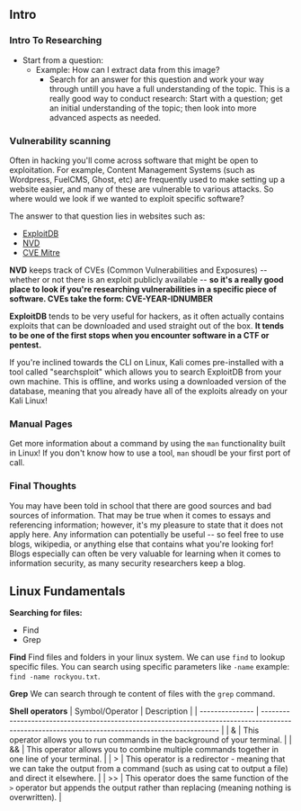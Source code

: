 ## Intro

### Intro To Researching
- Start from a question: 
  - Example: How can I extract data from this image? 
    - Search for an answer for this question and work your way through untill you have a full understanding of the topic.
This is a really good way to conduct research: Start with a question; get an initial understanding of the topic; then look into more advanced aspects as needed.

### Vulnerability scanning
Often in hacking you'll come across software that might be open to exploitation. For example, Content Management Systems (such as Wordpress, FuelCMS, Ghost, etc) are frequently used to make setting up a website easier, and many of these are vulnerable to various attacks. So where would we look if we wanted to exploit specific software?

The answer to that question lies in websites such as:

- [ExploitDB](https://www.exploit-db.com/)
- [NVD](https://nvd.nist.gov/vuln/search)
- [CVE Mitre](https://cve.mitre.org/)

**NVD** keeps track of CVEs (Common Vulnerabilities and Exposures) -- whether or not there is an exploit publicly available -- **so it's a really good place to look if you're researching vulnerabilities in a specific piece of software. CVEs take the form: CVE-YEAR-IDNUMBER**

**ExploitDB** tends to be very useful for hackers, as it often actually contains exploits that can be downloaded and used straight out of the box. **It tends to be one of the first stops when you encounter software in a CTF or pentest.**

If you're inclined towards the CLI on Linux, Kali comes pre-installed with a tool called "searchsploit" which allows you to search ExploitDB from your own machine. This is offline, and works using a downloaded version of the database, meaning that you already have all of the exploits already on your Kali Linux!

### Manual Pages 
Get more information about a command by using the `man` functionality built in Linux!
If you don't know how to use a tool, `man` shoudl be your first port of call.

### Final Thoughts
You may have been told in school that there are good sources and bad sources of information. That may be true when it comes to essays and referencing information; however, it's my pleasure to state that it does not apply here. Any information can potentially be useful -- so feel free to use blogs, wikipedia, or anything else that contains what you're looking for! Blogs especially can often be very valuable for learning when it comes to information security, as many security researchers keep a blog.


## Linux Fundamentals
**Searching for files:**
- Find
- Grep

**Find**
Find files and folders in your linux system.
We can use `find` to lookup specific files. You can search using specific parameters like `-name` example: `find -name rockyou.txt`.

**Grep**
We can search through te content of files with the `grep` command.

**Shell operators**
| Symbol/Operator | Description                                                                                                                                      |
| --------------- | ------------------------------------------------------------------------------------------------------------------------------------------------ |
| &               | This operator allows you to run commands in the background of your terminal.                                                                     |
| &&              | This operator allows you to combine multiple commands together in one line of your terminal.                                                     |
| >               | This operator is a redirector - meaning that we can take the output from a command (such as using cat to output a file) and direct it elsewhere. |
| >>              | This operator does the same function of the `>` operator but appends the output rather than replacing (meaning nothing is overwritten).          |

